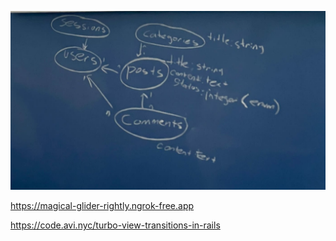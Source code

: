 ![Veritabanı Şeması](./docs/schema.jpeg)

https://magical-glider-rightly.ngrok-free.app

https://code.avi.nyc/turbo-view-transitions-in-rails
